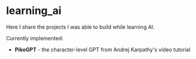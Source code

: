 # learning_ai

Here I share the projects I was able to build while learning AI.

Currently implemented:

- **PikoGPT** - the character-level GPT from Andrej Karpathy's video tutorial
